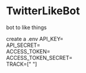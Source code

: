 # TwitterLikeBot
bot to like things

create a .env 
API_KEY=   
API_SECRET=  
ACCESS_TOKEN=  
ACCESS_TOKEN_SECRET=  
TRACK=[" "]  
